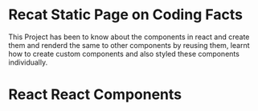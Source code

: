 # Recat Static Page on Coding Facts

This Project has been to know about the components in react and create them and renderd the same to other components by reusing them, learnt how to create custom components and also styled these components individually.

# React  React Components





